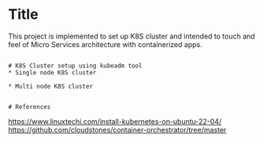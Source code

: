 # Title
This project is implemented to set up K8S cluster and intended to touch and feel of Micro Services architecture with containerized apps.
```

# K8S Cluster setup using kubeadm tool
* Single node K8S cluster
```

```
* Multi node K8S cluster
```

```

# References
  ```
  https://www.linuxtechi.com/install-kubernetes-on-ubuntu-22-04/
  https://github.com/cloudstones/container-orchestrator/tree/master
  ```
